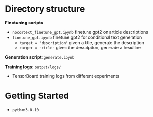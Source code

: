 # Directory structure

**Finetuning scripts**
- `nocontext_finetune_gpt.ipynb` finetune gpt2 on article descriptions
- `finetune_gpt.ipynb`	finetune gpt2 for conditional text generation 
	- `target = 'description'` given a title, generate the description
	- `target = 'title'` given the description, generate a headline

**Generation script**: `generate.ipynb` 

**Training logs**: `output/logs/` 
- TensorBoard training logs from different experiments


# Getting Started
- `python3.8.10`